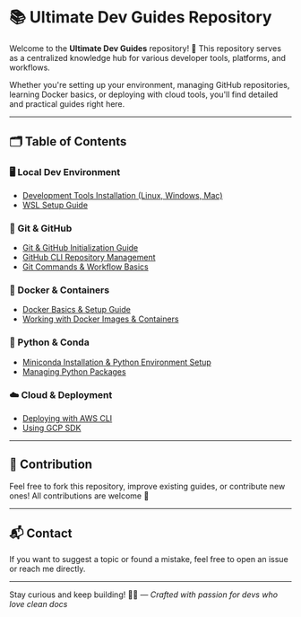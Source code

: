 # 📚 Ultimate Dev Guides Repository

Welcome to the **Ultimate Dev Guides** repository! 🚀
This repository serves as a centralized knowledge hub for various developer tools, platforms, and workflows.

Whether you're setting up your environment, managing GitHub repositories, learning Docker basics, or deploying with cloud tools, you'll find detailed and practical guides right here.

---

## 🗂️ Table of Contents

### 🖥️ Local Dev Environment

- [Development Tools Installation (Linux, Windows, Mac)](./env_setup.md)
- [WSL Setup Guide](./wsl_setup.md)

### 🔧 Git & GitHub

- [Git &amp; GitHub Initialization Guide](./Git_Github/github_git_init.md)
- [GitHub CLI Repository Management](./Git_GitHub/github_cli_repo_init.md)
- [Git Commands &amp; Workflow Basics](./Git_GitHub/github_cli_repo_managment.md)

### 🐳 Docker & Containers

- [Docker Basics &amp; Setup Guide](./docker_setup.md)
- [Working with Docker Images &amp; Containers](./docker_workflow.md)

### 🐍 Python & Conda

- [Miniconda Installation &amp; Python Environment Setup](./python_conda_setup.md)
- [Managing Python Packages](./python_packages.md)

### ☁️ Cloud & Deployment

- [Deploying with AWS CLI](./aws_cli_setup.md)
- [Using GCP SDK](./gcp_sdk_setup.md)

---

## 🧩 Contribution

Feel free to fork this repository, improve existing guides, or contribute new ones! All contributions are welcome 🤝

---

## 📬 Contact

If you want to suggest a topic or found a mistake, feel free to open an issue or reach me directly.

---

Stay curious and keep building! 🧠💡
— _Crafted with passion for devs who love clean docs_
